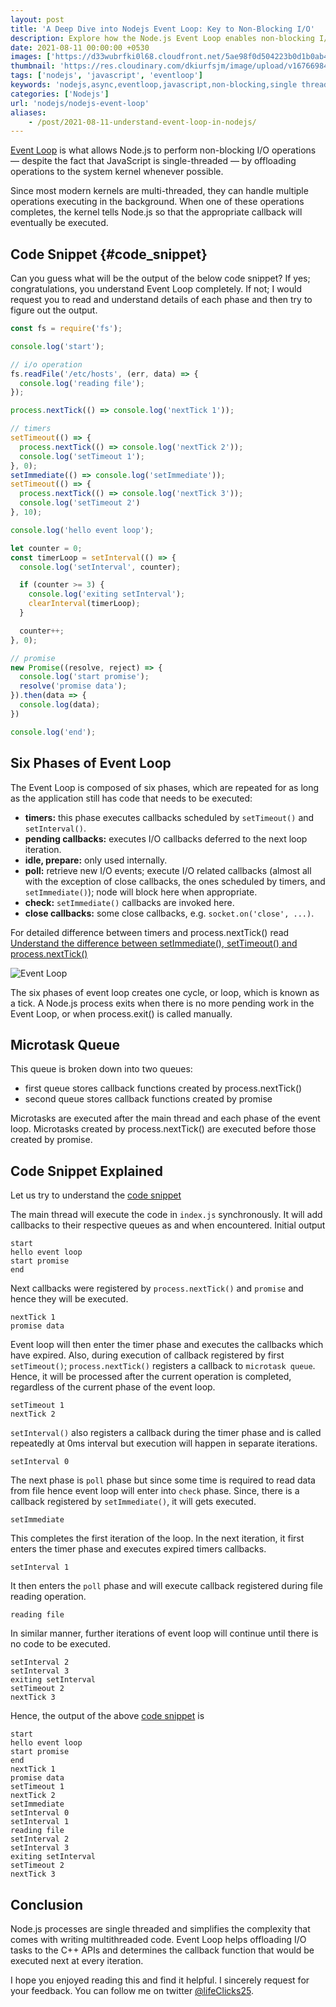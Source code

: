 ```yaml
---
layout: post
title: 'A Deep Dive into Nodejs Event Loop: Key to Non-Blocking I/O'
description: Explore how the Node.js Event Loop enables non-blocking I/O operations in a single-threaded environment by leveraging the system kernel. Understand its core role.
date: 2021-08-11 00:00:00 +0530
images: ['https://d33wubrfki0l68.cloudfront.net/5ae98f0d504223b0d1b0ab438a19ba988b9529d4/dc0a3/img/posts/eventloop.png']
thumbnail: 'https://res.cloudinary.com/dkiurfsjm/image/upload/v1676698473/nodejs_dark_cjoudy.png'
tags: ['nodejs', 'javascript', 'eventloop']
keywords: 'nodejs,async,eventloop,javascript,non-blocking,single thread'
categories: ['Nodejs']
url: 'nodejs/nodejs-event-loop'
aliases:
    - /post/2021-08-11-understand-event-loop-in-nodejs/
---
```


[Event Loop](https://nodejs.org/en/docs/guides/event-loop-timers-and-nexttick/#what-is-the-event-loop) is what allows Node.js to perform non-blocking I/O operations — despite the fact that JavaScript is single-threaded — by offloading operations to the system kernel whenever possible.

Since most modern kernels are multi-threaded, they can handle multiple operations executing in the background. When one of these operations completes, the kernel tells Node.js so that the appropriate callback will eventually be executed.

## Code Snippet {#code_snippet}
Can you guess what will be the output of the below code snippet?
If yes; congratulations, you understand Event Loop completely.
If not; I would request you to read and understand details of each phase and then try to figure out the output.

```javascript
const fs = require('fs');

console.log('start');

// i/o operation
fs.readFile('/etc/hosts', (err, data) => {
  console.log('reading file');
});

process.nextTick(() => console.log('nextTick 1'));

// timers
setTimeout(() => {
  process.nextTick(() => console.log('nextTick 2'));
  console.log('setTimeout 1');
}, 0);
setImmediate(() => console.log('setImmediate'));
setTimeout(() => {
  process.nextTick(() => console.log('nextTick 3'));
  console.log('setTimeout 2')
}, 10);

console.log('hello event loop');

let counter = 0;
const timerLoop = setInterval(() => {
  console.log('setInterval', counter);

  if (counter >= 3) {
    console.log('exiting setInterval');
    clearInterval(timerLoop);
  }

  counter++;
}, 0);

// promise
new Promise((resolve, reject) => {
  console.log('start promise');
  resolve('promise data');
}).then(data => {
  console.log(data);
})

console.log('end');

```

## Six Phases of Event Loop

The Event Loop is composed of six phases, which are repeated for as long as the application still has code that needs to be executed:

- **timers:** this phase executes callbacks scheduled by `setTimeout()` and `setInterval()`.
- **pending callbacks:** executes I/O callbacks deferred to the next loop iteration.
- **idle, prepare:** only used internally.
- **poll:** retrieve new I/O events; execute I/O related callbacks (almost all with the exception of close callbacks, the ones scheduled by timers, and `setImmediate()`); node will block here when appropriate.
- **check:** `setImmediate()` callbacks are invoked here.
- **close callbacks:** some close callbacks, e.g. `socket.on('close', ...)`.

For detailed difference between timers and process.nextTick() read [Understand the difference between setImmediate(), setTimeout() and process.nextTick()](https://techinsights.manisuec.com/post/2021-07-30-timers-and-process-next-tick/)


![Event Loop](https://res.cloudinary.com/dkiurfsjm/image/upload/v1725601516/eventloop_up0ezi.png)


The six phases of event loop creates one cycle, or loop, which is known as a tick. A Node.js process exits when there is no more pending work in the Event Loop, or when process.exit() is called manually.

## Microtask Queue

This queue is broken down into two queues:

- first queue stores callback functions created by process.nextTick()
- second queue stores callback functions created by promise

Microtasks are executed after the main thread and each phase of the event loop. Microtasks created by process.nextTick() are executed before those created by  promise.

## Code Snippet Explained

Let us try to understand the [code snippet](#code_snippet)

The main thread will execute the code in `index.js` synchronously. It will add callbacks to their respective queues as and when encountered. Initial output 

```
start
hello event loop
start promise
end
```

Next callbacks were registered by `process.nextTick()` and `promise` and hence they will be executed.

```
nextTick 1
promise data
```

Event loop will then enter the timer phase and executes the callbacks which have expired. Also, during execution of callback registered by first `setTimeout()`; `process.nextTick()` registers a callback to `microtask queue`. Hence, it will be processed after the current operation is completed, regardless of the current phase of the event loop.

```
setTimeout 1
nextTick 2
```

`setInterval()` also registers a callback during the timer phase and is called repeatedly at 0ms interval but execution will happen in separate iterations.

```
setInterval 0
```

The next phase is `poll` phase but since some time is required to read data from file hence event loop will enter into `check` phase. Since, there is a callback registered by `setImmediate()`, it will gets executed.

```
setImmediate
```

This completes the first iteration of the loop. In the next iteration, it first enters the timer phase and executes expired timers callbacks.

```
setInterval 1
```

It then enters the `poll` phase and will execute callback registered during file reading operation.

```
reading file
```

In similar manner, further iterations of event loop will continue until there is no code to be executed.

```
setInterval 2
setInterval 3
exiting setInterval
setTimeout 2
nextTick 3
```

Hence, the output of the above [code snippet](#code_snippet) is

```
start
hello event loop
start promise
end
nextTick 1
promise data
setTimeout 1
nextTick 2
setImmediate
setInterval 0
setInterval 1
reading file
setInterval 2
setInterval 3
exiting setInterval
setTimeout 2
nextTick 3
```

## Conclusion

Node.js processes are single threaded and simplifies the complexity that comes with writing multithreaded code.  Event Loop helps offloading I/O tasks to the C++ APIs and determines the callback function that would be executed next at every iteration.

I hope you enjoyed reading this and find it helpful. I sincerely request for your feedback. You can follow me on twitter [@lifeClicks25](https://twitter.com/lifeClicks25).


